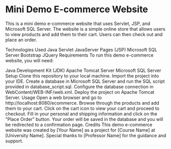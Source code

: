 # Mini Demo E-commerce Website
This is a mini demo e-commerce website that uses Servlet, JSP, and Microsoft SQL Server. The website is a simple online store that allows users to view products and add them to their cart. Users can then check out and place an order.

Technologies Used
Java Servlet
JavaServer Pages (JSP)
Microsoft SQL Server
Bootstrap
JQuery
Requirements
To run this demo e-commerce website, you will need:

Java Development Kit (JDK)
Apache Tomcat Server
Microsoft SQL Server
Setup
Clone this repository to your local machine.
Import the project into your IDE.
Create a database in Microsoft SQL Server and run the SQL script provided in database_script.sql.
Configure the database connection in WebContent/WEB-INF/web.xml.
Deploy the project on Apache Tomcat Server.
Usage
Open a web browser and go to http://localhost:8080/ecommerce.
Browse through the products and add them to your cart.
Click on the cart icon to view your cart and proceed to checkout.
Fill in your personal and shipping information and click on the "Place Order" button.
Your order will be saved in the database and you will be redirected to a confirmation page.
Credits
This demo e-commerce website was created by [Your Name] as a project for [Course Name] at [University Name]. Special thanks to [Professor Name] for the guidance and support.
